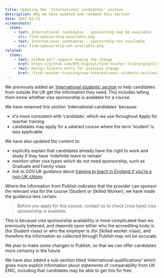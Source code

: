 ```yaml
---
title: Updating the ‘International candidates’ section
description: Why we have updated and renamed this section
date: 2022-02-11
screenshots:
  items:
    - text: International candidates - sponsorship may be available
      src: find-sponsorship-available.png
    - text: International candidates - sponsorship not available
      src: find-sponsorship-not-available.png
related:
  items:
    - text: GitHub pull request making the change
      href: https://github.com/DFE-Digital/find-teacher-training/pull/1138
    - text: Design history entry for previous change
      href: /find-teacher-training/new-international-students-section/
---
```


We previously added an [‘International students’ section](/find-teacher-training/new-international-students-section/) to help candidates from outside the UK get the information they need. This includes letting them know whether visa sponsorship is available for a course.

We have renamed this section ‘International candidates’ because:

* it's more consistent with ‘candidate’, which we use throughout Apply for teacher training
* candidates may apply for a salaried course where the term ‘student’ is less applicable

We have also updated the content to:

* explicitly explain that candidates already have the right to work and study if they have ‘indefinite leave to remain’
* mention other visa types which do not need sponsorship, such as Graduate and Family visas
* link to GOV.UK guidance about [training to teach in England if you’re a non-UK citizen](https://www.gov.uk/government/publications/train-to-teach-in-england-non-uk-applicants/train-to-teach-in-england-if-youre-a-non-uk-citizen)


Where the information from Publish indicates that the provider can sponsor the relevant visa for the course (Student or Skilled Worker), we have made the guidance less certain:

> Before you apply for this course, contact us to check [visa type] visa sponsorship is available.

This is because visa sponsorship availability is more complicated than we previously believed, and depends upon either who the accrediting body is (for Student visas) or who the employer is (for Skilled worker visas), and therefore the information as collected through Publish may not be accurate.

We plan to make some changes to Publish, so that we can offer candidates more certainty in the future. 

We have also added a sub-section titled ‘International qualifications’ which gives more explicit information about statements of comparability from UK ENIC, including that candidates may be able to get this for free.
